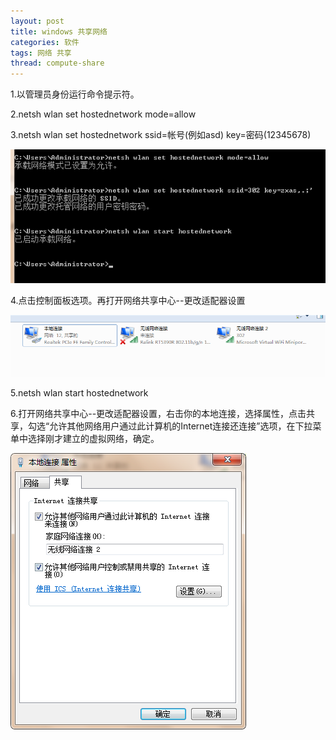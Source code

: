 ```yaml
---
layout: post
title: windows 共享网络
categories: 软件
tags: 网络 共享
thread: compute-share
---
```


1.以管理员身份运行命令提示符。

2.netsh wlan set hostednetwork mode=allow

3.netsh wlan set hostednetwork ssid=帐号(例如asd) key=密码(12345678)

![承载网络](/static/images/compute-share/承载网络.png)

4.点击控制面板选项。再打开网络共享中心--更改适配器设置

![本地网络](/static/images/compute-share/本地网络.png)

5.netsh wlan start hostednetwork

6.打开网络共享中心--更改适配器设置，右击你的本地连接，选择属性，点击共享，勾选“允许其他网络用户通过此计算机的Internet连接还连接”选项，在下拉菜单中选择刚才建立的虚拟网络，确定。

![连接属性](/static/images/compute-share/连接属性.png)
